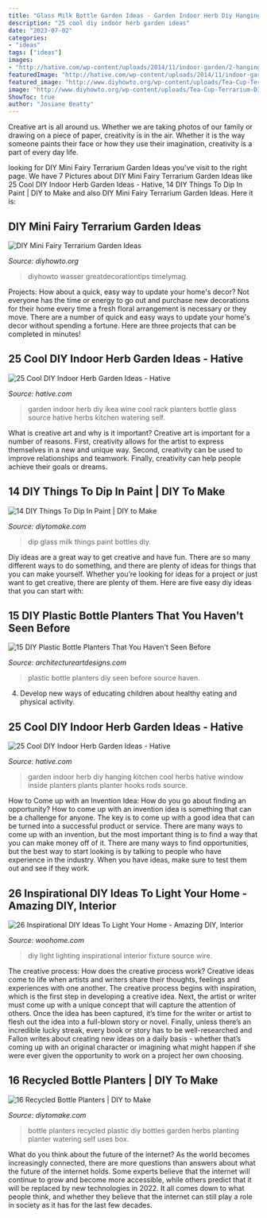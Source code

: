 ```yaml
---
title: "Glass Milk Bottle Garden Ideas - Garden Indoor Herb Diy Hanging Kitchen Cool Herbs Hative Window Inside Planters Plants Planter Hooks Rods Source"
description: "25 cool diy indoor herb garden ideas"
date: "2023-07-02"
categories:
- "ideas"
tags: ["ideas"]
images:
- "http://hative.com/wp-content/uploads/2014/11/indoor-garden/2-hanging-kitchen-garden.jpg"
featuredImage: "http://hative.com/wp-content/uploads/2014/11/indoor-garden/2-hanging-kitchen-garden.jpg"
featured_image: "http://www.diyhowto.org/wp-content/uploads/Tea-Cup-Terrarium-DIY-Mini-Fairy-Terrarium-Garden-Ideas.jpg"
image: "http://www.diyhowto.org/wp-content/uploads/Tea-Cup-Terrarium-DIY-Mini-Fairy-Terrarium-Garden-Ideas.jpg"
ShowToc: true
author: "Josiane Beatty"
---
```



Creative art is all around us. Whether we are taking photos of our family or drawing on a piece of paper, creativity is in the air. Whether it is the way someone paints their face or how they use their imagination, creativity is a part of every day life.

	

		
looking for DIY Mini Fairy Terrarium Garden Ideas you've visit to the right page. We have 7 Pictures about DIY Mini Fairy Terrarium Garden Ideas like 25 Cool DIY Indoor Herb Garden Ideas - Hative, 14 DIY Things To Dip In Paint | DIY to Make and also DIY Mini Fairy Terrarium Garden Ideas. Here it is:
		
    
## DIY Mini Fairy Terrarium Garden Ideas

<img loading=lazy src="http://www.diyhowto.org/wp-content/uploads/Tea-Cup-Terrarium-DIY-Mini-Fairy-Terrarium-Garden-Ideas.jpg" onerror="this.onerror=null;this.src='https://tse1.mm.bing.net/th?id=OIP.vKq1OElbp9odl4Rw3iSlewHaJ8&amp;pid=15.1';" alt="DIY Mini Fairy Terrarium Garden Ideas">

_Source: diyhowto.org_

>diyhowto wasser greatdecorationtips timelymag. 

	

Projects: How about a quick, easy way to update your home's decor?
Not everyone has the time or energy to go out and purchase new decorations for their home every time a fresh floral arrangement is necessary or they move. There are a number of quick and easy ways to update your home's decor without spending a fortune. Here are three projects that can be completed in minutes!

    
## 25 Cool DIY Indoor Herb Garden Ideas - Hative

<img loading=lazy src="http://hative.com/wp-content/uploads/2014/11/indoor-garden/8-indoor-herb-garden-ikea-wine-rack.jpg" onerror="this.onerror=null;this.src='https://tse4.mm.bing.net/th?id=OIP.9tzui6D6x4a6r54zKx9KoAHaLD&amp;pid=15.1';" alt="25 Cool DIY Indoor Herb Garden Ideas - Hative">

_Source: hative.com_

>garden indoor herb diy ikea wine cool rack planters bottle glass source hative herbs kitchen watering self. 

	

What is creative art and why is it important?
Creative art is important for a number of reasons. First, creativity allows for the artist to express themselves in a new and unique way. Second, creativity can be used to improve relationships and teamwork. Finally, creativity can help people achieve their goals or dreams.

    
## 14 DIY Things To Dip In Paint | DIY To Make

<img loading=lazy src="http://www.diytomake.com/wp-content/uploads/2015/11/Dip-Dye-Glass-Milk-Bottles.jpg" onerror="this.onerror=null;this.src='https://tse3.mm.bing.net/th?id=OIP.M9LbUYXFU5NZgwos8jlrpQHaKr&amp;pid=15.1';" alt="14 DIY Things To Dip In Paint | DIY to Make">

_Source: diytomake.com_

>dip glass milk things paint bottles diy. 

	

Diy ideas are a great way to get creative and have fun. There are so many different ways to do something, and there are plenty of ideas for things that you can make yourself. Whether you’re looking for ideas for a project or just want to get creative, there are plenty of them. Here are five easy diy ideas that you can start with: 

    
## 15 DIY Plastic Bottle Planters That You Haven&#039;t Seen Before

<img loading=lazy src="http://www.architectureartdesigns.com/wp-content/uploads/2017/05/2-6-630x473.jpg" onerror="this.onerror=null;this.src='https://tse4.mm.bing.net/th?id=OIP.BNZxUyM9PUGdBji6gqDJCgHaFj&amp;pid=15.1';" alt="15 DIY Plastic Bottle Planters That You Haven&#039;t Seen Before">

_Source: architectureartdesigns.com_

>plastic bottle planters diy seen before source haven. 

	

4. Develop new ways of educating children about healthy eating and physical activity.

    
## 25 Cool DIY Indoor Herb Garden Ideas - Hative

<img loading=lazy src="http://hative.com/wp-content/uploads/2014/11/indoor-garden/2-hanging-kitchen-garden.jpg" onerror="this.onerror=null;this.src='https://tse1.mm.bing.net/th?id=OIP.jrCYtoPuTKVTvYAgLoIyuQHaKF&amp;pid=15.1';" alt="25 Cool DIY Indoor Herb Garden Ideas - Hative">

_Source: hative.com_

>garden indoor herb diy hanging kitchen cool herbs hative window inside planters plants planter hooks rods source. 

	

How to Come up with an Invention Idea: How do you go about finding an opportunity?
How to come up with an invention idea is something that can be a challenge for anyone. The key is to come up with a good idea that can be turned into a successful product or service. There are many ways to come up with an invention, but the most important thing is to find a way that you can make money off of it. There are many ways to find opportunities, but the best way to start looking is by talking to people who have experience in the industry. When you have ideas, make sure to test them out and see if they work.

    
## 26 Inspirational DIY Ideas To Light Your Home - Amazing DIY, Interior

<img loading=lazy src="http://www.woohome.com/wp-content/uploads/2013/09/DIY-Lighting-Ideas-20.jpg" onerror="this.onerror=null;this.src='https://tse1.mm.bing.net/th?id=OIP.MaVirpgEtvEp-C7s_-y_uwHaF9&amp;pid=15.1';" alt="26 Inspirational DIY Ideas To Light Your Home - Amazing DIY, Interior">

_Source: woohome.com_

>diy light lighting inspirational interior fixture source wire. 

	

The creative process: How does the creative process work?
Creative ideas come to life when artists and writers share their thoughts, feelings and experiences with one another. The creative process begins with inspiration, which is the first step in developing a creative idea. Next, the artist or writer must come up with a unique concept that will capture the attention of others. Once the idea has been captured, it’s time for the writer or artist to flesh out the idea into a full-blown story or novel. Finally, unless there’s an incredible lucky streak, every book or story has to be well-researched and Fallon writes about creating new ideas on a daily basis - whether that’s coming up with an original character or imagining what might happen if she were ever given the opportunity to work on a project her own choosing.

    
## 16 Recycled Bottle Planters | DIY To Make

<img loading=lazy src="http://www.diytomake.com/wp-content/uploads/2016/04/diy-plastic-bottle-planters.jpg" onerror="this.onerror=null;this.src='https://tse3.mm.bing.net/th?id=OIP.RWVB8dKxyBh1Q-P6lWvOewHaHa&amp;pid=15.1';" alt="16 Recycled Bottle Planters | DIY to Make">

_Source: diytomake.com_

>bottle planters recycled plastic diy bottles garden herbs planting planter watering self uses box. 

	

What do you think about the future of the internet?
As the world becomes increasingly connected, there are more questions than answers about what the future of the internet holds. Some experts believe that the internet will continue to grow and become more accessible, while others predict that it will be replaced by new technologies in 2022. It all comes down to what people think, and whether they believe that the internet can still play a role in society as it has for the last few decades.

